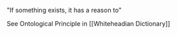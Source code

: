 "If something exists, it has a reason to"

See Ontological Principle in [[Whiteheadian Dictionary]]

